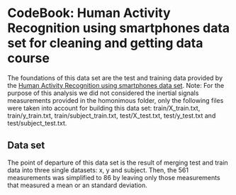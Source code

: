 CodeBook: Human Activity Recognition using smartphones data set for cleaning and getting data course 
=======================

The foundations of this data set are the test and training data provided by the [Human Activity Recognition using smartphones data set](http://archive.ics.uci.edu/ml/datasets/Human+Activity+Recognition+Using+Smartphones). Note: For the purpose of this analysis we did not considered the inertial signals measurements provided in the homonimous folder, only the following files were taken into account for building this data set: train/X_train.txt, train/y_train.txt, train/subject_train.txt, test/X_test.txt, test/y_test.txt and test/subject_test.txt. 

Data set
----------------------
The point of departure of this data set is the result of merging test and train data into three single datasets: x, y and subject. Then, the 561 measurements was simplified to 86 by leaving only those measurements that measured a mean or an standard deviation.  



